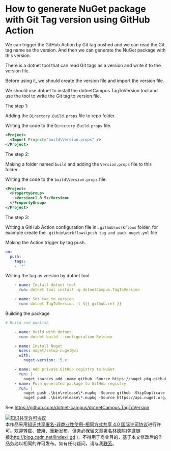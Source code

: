 
# How to generate NuGet package with Git Tag version using GitHub Action

We can trigger the GitHub Action by Git tag pushed and we can read the Git tag name as the version. And then we can generate the NuGet package with this version.

<!--more-->


<!-- CreateTime:5/26/2020 2:18:01 PM -->

<!-- 发布 -->

There is a dotnet tool that can read Git tags as a version and write it to the version file.

Before using it, we should create the version file and import the version file.

We should use dotnet to install the dotnetCampus.TagToVersion tool and use the tool to write the Git tag to version file.

The step 1:

Adding the `Directory.Build.props` file to repo folder.

Writing the code to the `Directory.Build.props` file.

```xml
<Project>
  <Import Project="build\Version.props" />
</Project>
```

The step 2:

Making a folder named `build` and adding the `Version.props` file to this folder.

Writing the code to the `build\Version.props` file.

```xml
<Project>
  <PropertyGroup>
    <Version>1.0.5</Version>
  </PropertyGroup>
</Project>
```

The step 3:

Writing a GitHub Action configuration file in `.github\workflows` folder, for example create the `.github\workflows\push tag and pack nuget.yml` file

Making the Action trigger by tag push.

```yaml
on:
  push:
    tags:
    - '*' 
```

Writing the tag as version by dotnet tool.

```yaml
    - name: Install dotnet tool
      run: dotnet tool install -g dotnetCampus.TagToVersion

    - name: Set tag to version  
      run: dotnet TagToVersion -t ${{ github.ref }}
```

Building the package

```yaml
# Build and publish

    - name: Build with dotnet
      run: dotnet build --configuration Release

    - name: Install Nuget
      uses: nuget/setup-nuget@v1
      with:        
        nuget-version: '5.x'

    - name: Add private GitHub registry to NuGet
      run: |
        nuget sources add -name github -Source https://nuget.pkg.github.com/ORGANIZATION_NAME/index.json -Username ORGANIZATION_NAME -Password ${{ secrets.GITHUB_TOKEN }}
    - name: Push generated package to GitHub registry
      run: |
        nuget push .\bin\release\*.nupkg -Source github -SkipDuplicate
        nuget push .\bin\release\*.nupkg -Source https://api.nuget.org/v3/index.json -SkipDuplicate -ApiKey ${{ secrets.NugetKey }} -NoSymbols 
```

See https://github.com/dotnet-campus/dotnetCampus.TagToVersion




<a rel="license" href="http://creativecommons.org/licenses/by-nc-sa/4.0/"><img alt="知识共享许可协议" style="border-width:0" src="https://licensebuttons.net/l/by-nc-sa/4.0/88x31.png" /></a><br />本作品采用<a rel="license" href="http://creativecommons.org/licenses/by-nc-sa/4.0/">知识共享署名-非商业性使用-相同方式共享 4.0 国际许可协议</a>进行许可。欢迎转载、使用、重新发布，但务必保留文章署名[林德熙](http://blog.csdn.net/lindexi_gd)(包含链接:http://blog.csdn.net/lindexi_gd )，不得用于商业目的，基于本文修改后的作品务必以相同的许可发布。如有任何疑问，请与我[联系](mailto:lindexi_gd@163.com)。